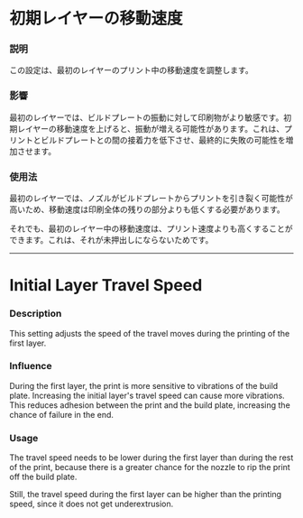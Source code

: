 初期レイヤーの移動速度
====
### **説明**
この設定は、最初のレイヤーのプリント中の移動速度を調整します。

### **影響**
最初のレイヤーでは、ビルドプレートの振動に対して印刷物がより敏感です。初期レイヤーの移動速度を上げると、振動が増える可能性があります。これは、プリントとビルドプレートとの間の接着力を低下させ、最終的に失敗の可能性を増加させます。

### **使用法**
最初のレイヤーでは、ノズルがビルドプレートからプリントを引き裂く可能性が高いため、移動速度は印刷全体の残りの部分よりも低くする必要があります。

それでも、最初のレイヤー中の移動速度は、プリント速度よりも高くすることができます。これは、それが未押出しにならないためです。

---

Initial Layer Travel Speed
====
### **Description**
This setting adjusts the speed of the travel moves during the printing of the first layer.

### **Influence**
During the first layer, the print is more sensitive to vibrations of the build plate. Increasing the initial layer's travel speed can cause more vibrations. This reduces adhesion between the print and the build plate, increasing the chance of failure in the end.


### **Usage**
The travel speed needs to be lower during the first layer than during the rest of the print, because there is a greater chance for the nozzle to rip the print off the build plate.

Still, the travel speed during the first layer can be higher than the printing speed, since it does not get underextrusion.
